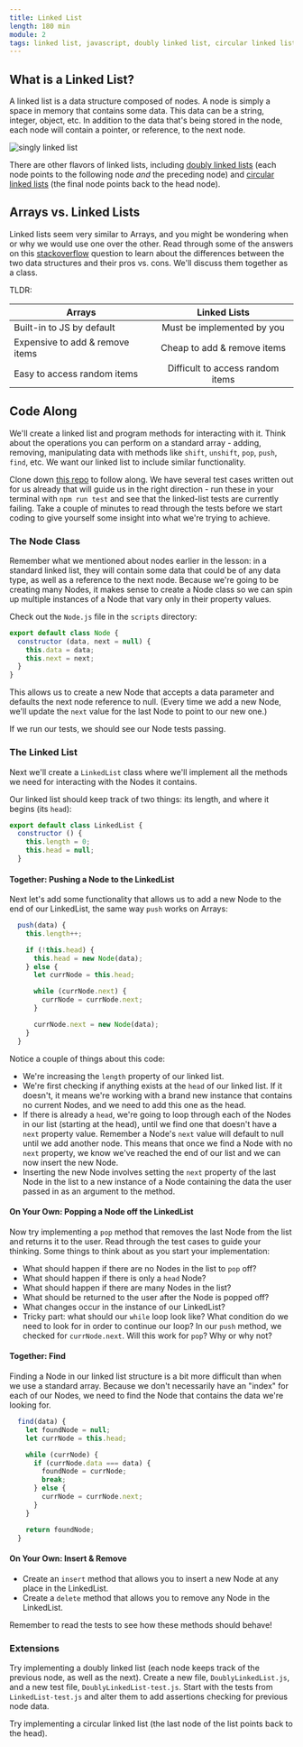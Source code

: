 ```yaml
---
title: Linked List
length: 180 min
module: 2
tags: linked list, javascript, doubly linked list, circular linked list, tdd, data structure
---
```


## What is a Linked List?

A linked list is a data structure composed of nodes. A node is simply a space in memory that contains some data. This data can be a string, integer, object, etc. In addition to the data that's being stored in the node, each node will contain a pointer, or reference, to the next node.

![singly linked list](https://upload.wikimedia.org/wikipedia/commons/6/6d/Singly-linked-list.svg)

There are other flavors of linked lists, including [doubly linked lists](https://upload.wikimedia.org/wikipedia/commons/5/5e/Doubly-linked-list.svg) (each node points to the following node _and_ the preceding node) and [circular linked lists](https://upload.wikimedia.org/wikipedia/commons/d/df/Circularly-linked-list.svg) (the final node points back to the head node).


## Arrays vs. Linked Lists

Linked lists seem very similar to Arrays, and you might be wondering when or why we would use one over the other. Read through some of the answers on this [stackoverflow](https://stackoverflow.com/questions/393556/when-to-use-a-linked-list-over-an-array-array-list) question to learn about the differences between the two data structures and their pros vs. cons. We'll discuss them together as a class.

TLDR:


| Arrays                           | Linked Lists                     |
| -------------------------------- |:--------------------------------:|
| Built-in to JS by default        | Must be implemented by you       |
| Expensive to add & remove items  | Cheap to add & remove items      |
| Easy to access random items      | Difficult to access random items |





## Code Along

We'll create a linked list and program methods for interacting with it. Think about the operations you can perform on a standard array - adding, removing, manipulating data with methods like `shift`, `unshift`, `pop`, `push`, `find`, etc. We want our linked list to include similar functionality.

Clone down [this repo](https://github.com/turingschool-examples/linked-lists/tree/master) to follow along. We have several test cases written out for us already that will guide us in the right direction - run these in your terminal with `npm run test` and see that the linked-list tests are currently failing. Take a couple of minutes to read through the tests before we start coding to give yourself some insight into what we're trying to achieve.

### The Node Class

Remember what we mentioned about nodes earlier in the lesson: in a standard linked list, they will contain some data that could be of any data type, as well as a reference to the next node. Because we're going to be creating many Nodes, it makes sense to create a Node class so we can spin up multiple instances of a Node that vary only in their property values.

Check out the `Node.js` file in the `scripts` directory:

```javascript
export default class Node {
  constructor (data, next = null) {
    this.data = data;
    this.next = next;
  }
}
```

This allows us to create a new Node that accepts a data parameter and defaults the next node reference to null. (Every time we add a new Node, we'll update the `next` value for the last Node to point to our new one.)

If we run our tests, we should see our Node tests passing.

### The Linked List

Next we'll create a `LinkedList` class where we'll implement all the methods we need for interacting with the Nodes it contains.

Our linked list should keep track of two things: its length, and where it begins (its `head`):

```javascript
export default class LinkedList {
  constructor () {
    this.length = 0;
    this.head = null;
  }
```

#### Together: Pushing a Node to the LinkedList

Next let's add some functionality that allows us to add a new Node to the end of our LinkedList, the same way `push` works on Arrays:

```javascript
  push(data) {
    this.length++;

    if (!this.head) {
      this.head = new Node(data);
    } else {
      let currNode = this.head;

      while (currNode.next) {
        currNode = currNode.next;
      }

      currNode.next = new Node(data);
    }
  }
```

Notice a couple of things about this code:

* We're increasing the `length` property of our linked list.
* We're first checking if anything exists at the `head` of our linked list. If it doesn't, it means we're working with a brand new instance that contains no current Nodes, and we need to add this one as the head.
* If there is already a `head`, we're going to loop through each of the Nodes in our list (starting at the head), until we find one that doesn't have a `next` property value. Remember a Node's `next` value will default to null until we add another node. This means that once we find a Node with no `next` property, we know we've reached the end of our list and we can now insert the new Node.
* Inserting the new Node involves setting the `next` property of the last Node in the list to a new instance of a Node containing the data the user passed in as an argument to the method.

#### On Your Own: Popping a Node off the LinkedList

Now try implementing a `pop` method that removes the last Node from the list and returns it to the user. Read through the test cases to guide your thinking. Some things to think about as you start your implementation:

* What should happen if there are no Nodes in the list to `pop` off?
* What should happen if there is only a `head` Node?
* What should happen if there are many Nodes in the list?
* What should be returned to the user after the Node is popped off?
* What changes occur in the instance of our LinkedList?
* Tricky part: what should our `while` loop look like? What condition do we need to look for in order to continue our loop? In our `push` method, we checked for `currNode.next`. Will this work for `pop`? Why or why not?


#### Together: Find

Finding a Node in our linked list structure is a bit more difficult than when we use a standard array. Because we don't necessarily have an "index" for each of our Nodes, we need to find the Node that contains the data we're looking for.

```javascript
  find(data) {
    let foundNode = null;
    let currNode = this.head;

    while (currNode) {
      if (currNode.data === data) {
        foundNode = currNode;
        break;
      } else {
        currNode = currNode.next;
      }
    }

    return foundNode;
  }
```

#### On Your Own: Insert & Remove

* Create an `insert` method that allows you to insert a new Node at any place in the LinkedList.
* Create a `delete` method that allows you to remove any Node in the LinkedList.

Remember to read the tests to see how these methods should behave!



### Extensions

Try implementing a doubly linked list (each node keeps track of the previous node, as well as the next). Create a new file, `DoublyLinkedList.js`, and a new test file, `DoublyLinkedList-test.js`. Start with the tests from `LinkedList-test.js` and alter them to add assertions checking for previous node data.

Try implementing a circular linked list (the last node of the list points back to the head).
